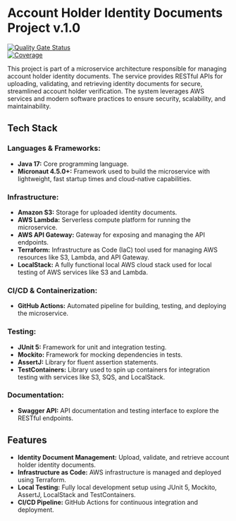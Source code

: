 # Account Holder Identity Documents Project v.1.0

[![Quality Gate Status](https://sonarcloud.io/api/project_badges/measure?project=jcondotta_account-holder-identity-documents&metric=alert_status)](https://sonarcloud.io/summary/new_code?id=jcondotta_account-holder-identity-documents)    
[![Coverage](https://sonarcloud.io/api/project_badges/measure?project=jcondotta_account-holder-identity-documents&metric=coverage)](https://sonarcloud.io/summary/new_code?id=jcondotta_account-holder-identity-documents)

This project is part of a microservice architecture responsible for managing account holder identity documents. The service provides RESTful APIs for uploading, validating, and retrieving identity documents for secure, streamlined account holder verification. The system leverages AWS services and modern software practices to ensure security, scalability, and maintainability.

## Tech Stack

### Languages & Frameworks:

- **Java 17:** Core programming language.
- **Micronaut 4.5.0+:** Framework used to build the microservice with lightweight, fast startup times and cloud-native capabilities.

### Infrastructure:

- **Amazon S3:** Storage for uploaded identity documents.
- **AWS Lambda:** Serverless compute platform for running the microservice.
- **AWS API Gateway:** Gateway for exposing and managing the API endpoints.
- **Terraform:** Infrastructure as Code (IaC) tool used for managing AWS resources like S3, Lambda, and API Gateway.
- **LocalStack:** A fully functional local AWS cloud stack used for local testing of AWS services like S3 and Lambda.

### CI/CD & Containerization:

- **GitHub Actions:** Automated pipeline for building, testing, and deploying the microservice.

### Testing:

- **JUnit 5:** Framework for unit and integration testing.
- **Mockito:** Framework for mocking dependencies in tests.
- **AssertJ:** Library for fluent assertion statements.
- **TestContainers:** Library used to spin up containers for integration testing with services like S3, SQS, and LocalStack.

### Documentation:

- **Swagger API:** API documentation and testing interface to explore the RESTful endpoints.

## Features

- **Identity Document Management:** Upload, validate, and retrieve account holder identity documents.
- **Infrastructure as Code:** AWS infrastructure is managed and deployed using Terraform.
- **Local Testing:** Fully local development setup using JUnit 5, Mockito, AssertJ, LocalStack and TestContainers.
- **CI/CD Pipeline:** GitHub Actions for continuous integration and deployment.
